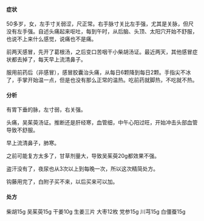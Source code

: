#### 症状

50多岁，女，左手寸关弱涩，尺正常。右手脉寸关比左手强，尤其是关脉，但尺没有左手强。自述头痛起来呕吐，每到午时，从后脑、头顶、太阳穴开始不舒服，也说不上来什么感觉，说痛也不是痛。

前两天感冒，先开了葛根汤，之后变口苦咽干小柴胡汤证。最近两天，其他感冒症状都去掉了，每天早上流清鼻子。

服用前药后（非感冒），感冒胶囊治头痛，从每日6颗降到每日2颗。手指尖不冰了，手掌开始温一点，但是也没有那么正常的温热。吃前药就脚热，不吃就不热。

#### 分析

有胃下垂的脉，左寸弱，右关强。

头痛，吴茱萸汤证。推断还是肝经寒，血管细，中午心阳过旺，开始冲击头部血管导致不舒服。

早上流清鼻子，肺寒。

之前可能复方太多了，甘草剂量大，导致吴茱萸20g都效果不强。

盗汗没有了，夜尿也从3次以上到每晚一次，所以这次精简处方。

钩藤用完了，白附子买不来，以后买来可以加。

#### 处方

柴胡15g 吴茱萸15g 干姜10g 生姜三片 大枣12枚 党参15g 川芎15g 白僵蚕15g

